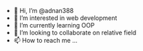 - 👋 Hi, I’m @adnan388
- 👀 I’m interested in web development
- 🌱 I’m currently learning OOP
- 💞️ I’m looking to collaborate on relative field
- 📫 How to reach me ...

<!---
adnan388/adnan388 is a ✨ special ✨ repository because its `README.md` (this file) appears on your GitHub profile.
You can click the Preview link to take a look at your changes.
--->
